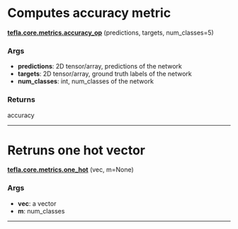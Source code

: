 # Computes accuracy metric

<span class="extra_h1"><span style="color:black;"><a href=https://github.com/n3011/tefla/blob/master/tefla/core/metrics.py#L331 target="_blank"><b>tefla.core.metrics.accuracy_op</b></a></span>  (predictions,  targets,  num_classes=5)</span>

<h3>Args</h3>


 - **predictions**: 2D tensor/array, predictions of the network
 - **targets**: 2D tensor/array, ground truth labels of the network
 - **num_classes**: int, num_classes of the network

<h3>Returns</h3>


accuracy

 ---------- 

# Retruns one hot vector

<span class="extra_h1"><span style="color:black;"><a href=https://github.com/n3011/tefla/blob/master/tefla/core/metrics.py#L352 target="_blank"><b>tefla.core.metrics.one_hot</b></a></span>  (vec,  m=None)</span>

<h3>Args</h3>


 - **vec**: a vector
 - **m**: num_classes

 ---------- 


